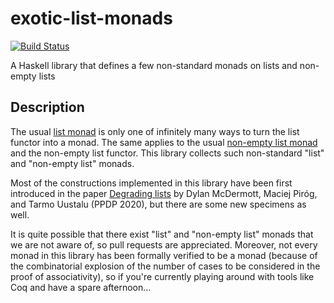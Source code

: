 # exotic-list-monads

[![Build Status](https://api.travis-ci.com/maciejpirog/exotic-list-monads.png?branch=master)](http://travis-ci.com/maciejpirog/exotic-list-monads)

A Haskell library that defines a few non-standard monads on lists and non-empty lists 

## Description

The usual [list monad](https://hackage.haskell.org/package/base-4.14.0.0/docs/src/GHC.Base.html#line-1133) is only one of infinitely many ways to turn the list functor into a monad. The same applies to the usual [non-empty list monad](https://hackage.haskell.org/package/base-4.14.0.0/docs/src/GHC.Base.html#line-1105) and the non-empty list functor. This library collects such non-standard "list" and "non-empty list" monads.

Most of the constructions implemented in this library have been first introduced in the paper [Degrading lists](degrading-lists.pdf) by Dylan McDermott, Maciej Piróg, and Tarmo Uustalu (PPDP 2020), but there are some new specimens as well.

It is quite possible that there exist "list" and "non-empty list" monads that we are not aware of, so pull requests are appreciated. Moreover, not every monad in this library has been formally verified to be a monad (because of the combinatorial explosion of the number of cases to be considered in the proof of associativity), so if you're currently playing around with tools like Coq and have a spare afternoon...
